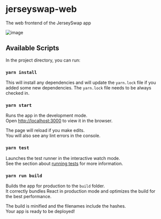 # jerseyswap-web
The web frontend of the JerseySwap app 

![image](https://user-images.githubusercontent.com/8188/63205604-ec9d9380-c074-11e9-90b0-f719bf556527.png)

## Available Scripts

In the project directory, you can run:

### `yarn install`

This will install any dependencies and will update the `yarn.lock` file if you added some new dependencies. The `yarn.lock` file needs to be always checked in.

### `yarn start`

Runs the app in the development mode.<br>
Open [http://localhost:3000](http://localhost:3000) to view it in the browser.

The page will reload if you make edits.<br>
You will also see any lint errors in the console.

### `yarn test`

Launches the test runner in the interactive watch mode.<br>
See the section about [running tests](https://facebook.github.io/create-react-app/docs/running-tests) for more information.

### `yarn run build`

Builds the app for production to the `build` folder.<br>
It correctly bundles React in production mode and optimizes the build for the best performance.

The build is minified and the filenames include the hashes.<br>
Your app is ready to be deployed!
